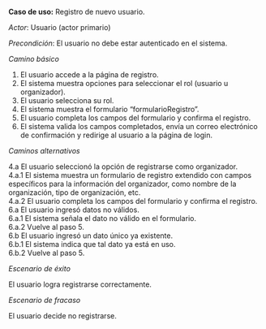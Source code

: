 **Caso de uso:** Registro de nuevo usuario.

_Actor_: Usuario (actor primario)

_Precondición_: El usuario no debe estar autenticado en el sistema.

_Camino básico_

1. El usuario accede a la página de registro.
2. El sistema muestra opciones para seleccionar el rol (usuario u organizador).
3. El usuario selecciona su rol.
4. El sistema muestra el formulario “formularioRegistro”.
5. El usuario completa los campos del formulario y confirma el registro.
6. El sistema valida los campos completados, envía un correo electrónico de confirmación y redirige al usuario a la
   página de login.

_Caminos alternativos_

4.a El usuario seleccionó la opción de registrarse como organizador.  
4.a.1 El sistema muestra un formulario de registro extendido con campos específicos para la información del organizador,
como nombre de la organización, tipo de organización, etc.  
4.a.2 El usuario completa los campos del formulario y confirma el registro.  
6.a El usuario ingresó datos no válidos.  
6.a.1 El sistema señala el dato no válido en el formulario.  
6.a.2 Vuelve al paso 5.  
6.b El usuario ingresó un dato único ya existente.  
6.b.1 El sistema indica que tal dato ya está en uso.  
6.b.2 Vuelve al paso 5.

_Escenario de éxito_

El usuario logra registrarse correctamente.

_Escenario de fracaso_

El usuario decide no registrarse.
